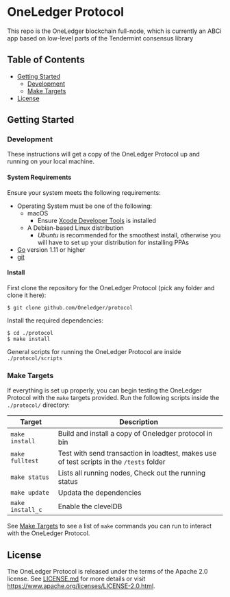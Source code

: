 
# OneLedger  Protocol 

This repo is the OneLedger blockchain full-node, which is currently an ABCi app based on low-level parts of the Tendermint consensus library

## Table of Contents

* [Getting Started](#getting-started)
    * [Development](#Development)
    * [Make Targets](#make-targets)
* [License](#license)

## Getting Started

### Development

   These instructions will get a copy of the OneLedger Protocol up and running on your local machine.

#### System Requirements

Ensure your system meets the following requirements:

* Operating System must be one of the following:
  * macOS
    * Ensure [Xcode Developer Tools](https://developer.apple.com/xcode/) is installed
  * A Debian-based Linux distribution
    * *Ubuntu* is recommended for the smoothest install, otherwise you will have to set up your distribution for installing PPAs
* [Go](https://golang.org/) version 1.11 or higher
* [git](https://git-scm.com/)

#### Install

First clone the repository for the OneLedger Protocol (pick any folder and clone it here):

```
$ git clone github.com/Oneledger/protocol
```

Install the required dependencies:

```
$ cd ./protocol
$ make install
```

General scripts for running the OneLedger Protocol are inside `./protocol/scripts`

### Make Targets

If everything is set up properly, you can begin testing the OneLedger Protocol with the `make` targets provided. Run the following scripts inside the `./protocol/` directory:

| Target | Description |
| --- | --- |
| `make install`| Build and install a copy of Oneledger protocol in bin |
| `make fulltest` | Test with send transaction in loadtest, makes use of test scripts in the `/tests` folder |
| `make status` | Lists all running nodes, Check out the running status|
| `make update` | Updata the dependencies |
| `make install_c` | Enable the clevelDB |


See [Make Targets](#make-targets) to see a list of `make` commands you can run to interact with the OneLedger Protocol.


## License

The OneLedger Protocol is released under the terms of the Apache 2.0 license. See [LICENSE.md](LICENSE.md) for more details or visit https://www.apache.org/licenses/LICENSE-2.0.html.
